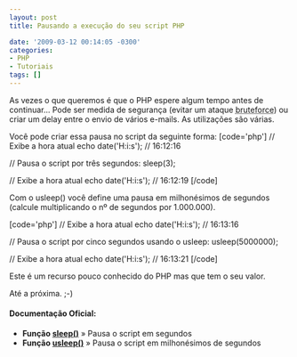 ```yaml
---
layout: post
title: Pausando a execução do seu script PHP

date: '2009-03-12 00:14:05 -0300'
categories:
- PHP
- Tutoriais
tags: []
---
```

<p>As vezes o que queremos é que o PHP espere algum tempo antes de continuar... Pode ser medida de segurança (evitar um ataque <abbr title="Em ciência da computação, força bruta (ou busca exaustiva) é uma algoritmo trivial mas de uso muito geral que consiste em enumerar todos os possíveis candidatos de uma solução e verificar se cada um satisfaz o problema.">bruteforce</abbr>) ou criar um delay entre o envio de vários e-mails. As utilizações são várias.</p>
<p>Você pode criar essa pausa no script da seguinte forma:
[code='php']
// Exibe a hora atual
echo date('H:i:s'); // 16:12:16</p>
<p>// Pausa o script por três segundos:
sleep(3);</p>
<p>// Exibe a hora atual
echo date('H:i:s'); // 16:12:19
[/code]

<p>Com o usleep() você define uma pausa em milhonésimos de segundos (calcule multiplicando o nº de segundos por 1.000.000).</p>

[code='php']
// Exibe a hora atual
echo date('H:i:s'); // 16:13:16</p>
<p>// Pausa o script por cinco segundos usando o usleep:
usleep(5000000);</p>
<p>// Exibe a hora atual
echo date('H:i:s'); // 16:13:21
[/code]

<p>Este é um recurso pouco conhecido do PHP mas que tem o seu valor.</p>
<p>Até a próxima. ;-)</p>
<h4>Documentação Oficial:</h4>
<ul>
<li><strong>Função <a href="http://br.php.net/sleep" target="_blank">sleep()</a></strong> » Pausa o script em segundos</li>
<li><strong>Função <a href="http://br.php.net/usleep" target="_blank">usleep()</a></strong> » Pausa o script em milhonésimos de segundos</li>
</ul>
